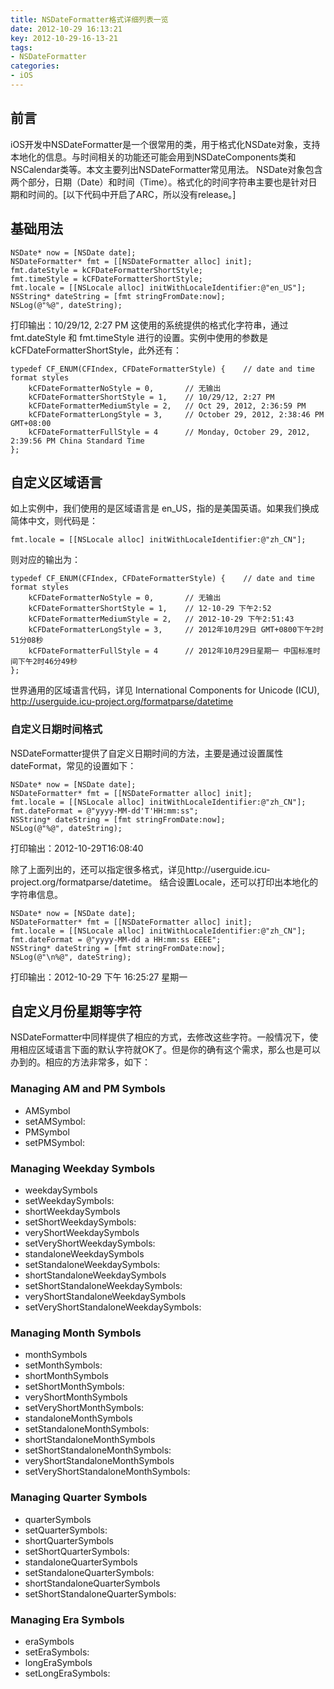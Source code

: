 ```yaml
---
title: NSDateFormatter格式详细列表一览
date: 2012-10-29 16:13:21
key: 2012-10-29-16-13-21
tags:
- NSDateFormatter
categories:
- iOS
---
```


## 前言
iOS开发中NSDateFormatter是一个很常用的类，用于格式化NSDate对象，支持本地化的信息。与时间相关的功能还可能会用到NSDateComponents类和NSCalendar类等。本文主要列出NSDateFormatter常见用法。
NSDate对象包含两个部分，日期（Date）和时间（Time）。格式化的时间字符串主要也是针对日期和时间的。[以下代码中开启了ARC，所以没有release。]
<!-- more -->

## 基础用法
```objc
NSDate* now = [NSDate date];
NSDateFormatter* fmt = [[NSDateFormatter alloc] init];
fmt.dateStyle = kCFDateFormatterShortStyle;
fmt.timeStyle = kCFDateFormatterShortStyle;
fmt.locale = [[NSLocale alloc] initWithLocaleIdentifier:@"en_US"];
NSString* dateString = [fmt stringFromDate:now];
NSLog(@"%@", dateString);
```
打印输出：10/29/12, 2:27 PM
这使用的系统提供的格式化字符串，通过 fmt.dateStyle 和 fmt.timeStyle 进行的设置。实例中使用的参数是 kCFDateFormatterShortStyle，此外还有：

```objc
typedef CF_ENUM(CFIndex, CFDateFormatterStyle) {    // date and time format styles
    kCFDateFormatterNoStyle = 0,       // 无输出
    kCFDateFormatterShortStyle = 1,    // 10/29/12, 2:27 PM
    kCFDateFormatterMediumStyle = 2,   // Oct 29, 2012, 2:36:59 PM
    kCFDateFormatterLongStyle = 3,     // October 29, 2012, 2:38:46 PM GMT+08:00
    kCFDateFormatterFullStyle = 4      // Monday, October 29, 2012, 2:39:56 PM China Standard Time
};
```
## 自定义区域语言
如上实例中，我们使用的是区域语言是 en_US，指的是美国英语。如果我们换成简体中文，则代码是：
```objc
fmt.locale = [[NSLocale alloc] initWithLocaleIdentifier:@"zh_CN"];
```
则对应的输出为：
```objc
typedef CF_ENUM(CFIndex, CFDateFormatterStyle) {    // date and time format styles
    kCFDateFormatterNoStyle = 0,       // 无输出
    kCFDateFormatterShortStyle = 1,    // 12-10-29 下午2:52
    kCFDateFormatterMediumStyle = 2,   // 2012-10-29 下午2:51:43
    kCFDateFormatterLongStyle = 3,     // 2012年10月29日 GMT+0800下午2时51分08秒
    kCFDateFormatterFullStyle = 4      // 2012年10月29日星期一 中国标准时间下午2时46分49秒
};
```
世界通用的区域语言代码，详见 International Components for Unicode (ICU),  http://userguide.icu-project.org/formatparse/datetime

### 自定义日期时间格式
NSDateFormatter提供了自定义日期时间的方法，主要是通过设置属性 dateFormat，常见的设置如下：
```objc
NSDate* now = [NSDate date];
NSDateFormatter* fmt = [[NSDateFormatter alloc] init];
fmt.locale = [[NSLocale alloc] initWithLocaleIdentifier:@"zh_CN"];
fmt.dateFormat = @"yyyy-MM-dd'T'HH:mm:ss";
NSString* dateString = [fmt stringFromDate:now];
NSLog(@"%@", dateString);
```
打印输出：2012-10-29T16:08:40

除了上面列出的，还可以指定很多格式，详见http://userguide.icu-project.org/formatparse/datetime。
结合设置Locale，还可以打印出本地化的字符串信息。
```objc
NSDate* now = [NSDate date];
NSDateFormatter* fmt = [[NSDateFormatter alloc] init];
fmt.locale = [[NSLocale alloc] initWithLocaleIdentifier:@"zh_CN"];
fmt.dateFormat = @"yyyy-MM-dd a HH:mm:ss EEEE";
NSString* dateString = [fmt stringFromDate:now];
NSLog(@"\n%@", dateString);
```
打印输出：2012-10-29 下午 16:25:27 星期一

## 自定义月份星期等字符
NSDateFormatter中同样提供了相应的方式，去修改这些字符。一般情况下，使用相应区域语言下面的默认字符就OK了。但是你的确有这个需求，那么也是可以办到的。相应的方法非常多，如下：

### Managing AM and PM Symbols
- AMSymbol
- setAMSymbol:
- PMSymbol
- setPMSymbol:

### Managing Weekday Symbols
- weekdaySymbols
- setWeekdaySymbols:
- shortWeekdaySymbols
- setShortWeekdaySymbols:
- veryShortWeekdaySymbols
- setVeryShortWeekdaySymbols:
- standaloneWeekdaySymbols
- setStandaloneWeekdaySymbols:
- shortStandaloneWeekdaySymbols
- setShortStandaloneWeekdaySymbols:
- veryShortStandaloneWeekdaySymbols
- setVeryShortStandaloneWeekdaySymbols:

### Managing Month Symbols
- monthSymbols
- setMonthSymbols:
- shortMonthSymbols
- setShortMonthSymbols:
- veryShortMonthSymbols
- setVeryShortMonthSymbols:
- standaloneMonthSymbols
- setStandaloneMonthSymbols:
- shortStandaloneMonthSymbols
- setShortStandaloneMonthSymbols:
- veryShortStandaloneMonthSymbols
- setVeryShortStandaloneMonthSymbols:

### Managing Quarter Symbols
- quarterSymbols
- setQuarterSymbols:
- shortQuarterSymbols
- setShortQuarterSymbols:
- standaloneQuarterSymbols
- setStandaloneQuarterSymbols:
- shortStandaloneQuarterSymbols
- setShortStandaloneQuarterSymbols:

### Managing Era Symbols
- eraSymbols
- setEraSymbols:
- longEraSymbols
- setLongEraSymbols:
